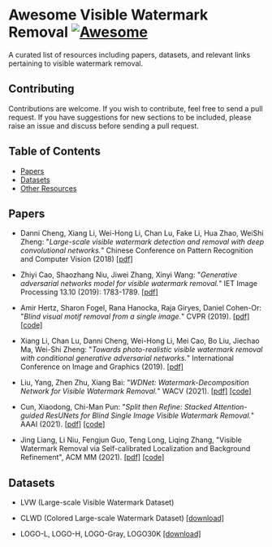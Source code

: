 # Awesome Visible Watermark Removal [![Awesome](https://cdn.rawgit.com/sindresorhus/awesome/d7305f38d29fed78fa85652e3a63e154dd8e8829/media/badge.svg)](https://github.com/sindresorhus/awesome)

A curated list of resources including papers, datasets, and relevant links pertaining to visible watermark removal.

## Contributing

Contributions are welcome.  If you wish to contribute, feel free to send a pull request. If you have suggestions for new sections to be included, please raise an issue and discuss before sending a pull request.

## Table of Contents
+ [Papers](#Papers)
+ [Datasets](#Datasets)
+ [Other Resources](#Other-resources)

## Papers

+ Danni Cheng, Xiang Li, Wei-Hong Li, Chan Lu, Fake Li, Hua Zhao, WeiShi Zheng: "*Large-scale visible watermark detection and removal with
deep convolutional networks.*" Chinese Conference on Pattern Recognition and Computer Vision (2018) [[pdf]](https://link.springer.com/chapter/10.1007/978-3-030-03338-5_3)

+ Zhiyi Cao, Shaozhang Niu, Jiwei Zhang, Xinyi Wang: "*Generative adversarial networks model for visible watermark removal.*" IET Image Processing 13.10 (2019): 1783-1789. [[pdf]](https://ietresearch.onlinelibrary.wiley.com/doi/full/10.1049/iet-ipr.2019.0266)

+ Amir Hertz, Sharon Fogel, Rana Hanocka, Raja Giryes, Daniel Cohen-Or: "*Blind visual motif removal from a single image.*" CVPR (2019). [[pdf]](https://openaccess.thecvf.com/content_CVPR_2019/papers/Hertz_Blind_Visual_Motif_Removal_From_a_Single_Image_CVPR_2019_paper.pdf) [[code]](https://github.com/amirhertz/visual_motif_removal)

+ Xiang Li, Chan Lu, Danni Cheng, Wei-Hong Li, Mei Cao, Bo Liu, Jiechao Ma, Wei-Shi Zheng: "*Towards photo-realistic visible watermark removal with conditional generative adversarial networks.*" International Conference on Image and Graphics (2019). [[pdf]](https://arxiv.org/pdf/1905.12845.pdf)

+ Liu, Yang, Zhen Zhu, Xiang Bai: "*WDNet: Watermark-Decomposition Network for Visible Watermark Removal.*" WACV (2021). [[pdf]](https://openaccess.thecvf.com/content/WACV2021/papers/Liu_WDNet_Watermark-Decomposition_Network_for_Visible_Watermark_Removal_WACV_2021_paper.pdf) [[code]](https://github.com/MRUIL/WDNet)

+ Cun, Xiaodong, Chi-Man Pun: "*Split then Refine: Stacked Attention-guided ResUNets for Blind Single Image Visible Watermark Removal.*" AAAI (2021). [[pdf]](https://www.aaai.org/AAAI21Papers/AAAI-866.CunX.pdf) [[code]](https://github.com/vinthony/deep-blind-watermark-removal)

+ Jing Liang, Li Niu, Fengjun Guo, Teng Long, Liqing Zhang, "Visible Watermark Removal via Self-calibrated Localization and Background Refinement", ACM MM (2021). [[pdf]](https://arxiv.org/pdf/2108.03581.pdf) [[code]](https://github.com/bcmi/SLBR-Visible-Watermark-Removal) 

## Datasets

+ LVW (Large-scale Visible Watermark Dataset) 

+ CLWD (Colored Large-scale Watermark
Dataset) [[download]](https://github.com/MRUIL/WDNet)

+ LOGO-L, LOGO-H, LOGO-Gray, LOGO30K [[download]](https://github.com/vinthony/deep-blind-watermark-removal)



<!-- ## Other resources -->






